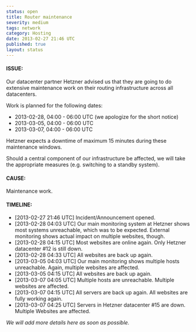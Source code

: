 ```yaml
---
status: open
title: Router maintenance
severity: medium
tags: network
category: Hosting
date: 2013-02-27 21:46 UTC
published: true
layout: status
---
```


#### ISSUE:

Our datacenter partner Hetzner advised us that they are going to do extensive maintenance work on their routing infrastructure across all datacenters.

Work is planned for the following dates:

* 2013-02-28, 04:00 - 06:00 UTC (we apologize for the short notice)
* 2013-03-05, 04:00 - 06:00 UTC
* 2013-03-07, 04:00 - 06:00 UTC

Hetzner expects a downtime of maximum 15 minutes during these maintenance windows.

Should a central component of our infrastructure be affected, we will take the appropriate measures (e.g. switching to a standby system).


#### CAUSE:

Maintenance work.


#### TIMELINE:

* [2013-02-27 21:46 UTC] Incident/Announcement opened. 
* [2013-02-28 04:03 UTC] Our main monitoring system at Hetzner shows most systems unreachable, which was to be expected. External monitoring shows actual impact on multiple websites, though.
* [2013-02-28 04:15 UTC] Most websites are online again. Only Hetzner datacenter #12 is still down.
* [2013-02-28 04:33 UTC] All websites are back up again.
* [2013-03-05 04:03 UTC] Our main monitoring shows multiple hosts unreachable. Again, multiple websites are affected.
* [2013-03-05 04:15 UTC] All websites are back up again.
* [2013-03-07 04:05 UTC] Multiple hosts are unreachable. Multiple websites are affected.
* [2013-03-07 04:15 UTC] All servers are back up again. All websites are fully working again.
* [2013-03-07 04:25 UTC] Servers in Hetzner datacenter #15 are down. Multiple Websites are affected.

*We will add more details here as soon as possible.*
